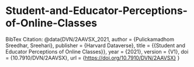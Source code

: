 # Student-and-Educator-Perceptions-of-Online-Classes
BibTex Citation: @data{DVN/2AAVSX_2021, author = {Pulickamadhom Sreedhar, Sreehari}, publisher = {Harvard Dataverse}, title = {{Student and Educator Perceptions of Online Classes}}, year = {2021}, version = {V1}, doi = {10.7910/DVN/2AAVSX}, url = {https://doi.org/10.7910/DVN/2AAVSX} }
